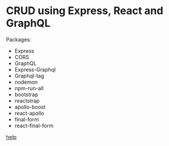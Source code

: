 # CRUD using Express, React and GraphQL

Packages:

- Express
- CORS
- GraphQL
- Express-Graphql
- Graphql-tag
- nodemon
- npm-run-all
- bootstrap
- reactstrap
- apollo-boost
- react-apollo
- final-form
- react-final-form

<a href="https://developer.okta.com/blog/2018/10/11/build-simple-web-app-with-express-react-graphql#add-the-ability-to-edit-posts-in-graphql">help</a>
